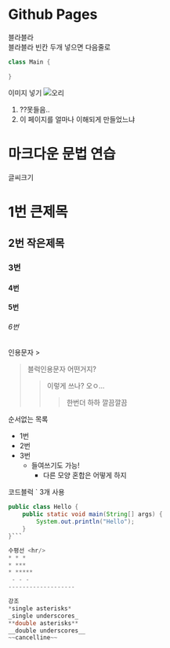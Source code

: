 # Github Pages

블라블라     
블라블라
빈칸 두개 넣으면 다음줄로

```java
class Main {
    
}
```

이미지 넣기
![오리](https://camo.githubusercontent.com/a123b2c6011765dd07b9b58e40599a0ba15336a9ddd082e85f704781c97baee2/687474703a2f2f6366696c65362e75662e746973746f72792e636f6d2f696d6167652f32343236453634363534334339423435333243374230)


1. ??못들음..
2. 이 페이지를 얼마나 이해되게 만들었느냐


# 마크다운 문법 연습

글씨크기
# 1번 큰제목
## 2번 작은제목
### 3번
#### 4번
#### 5번
###### 6번

인용문자 >
>블럭인용문자
>어떤거지?
>>이렇게 쓰나?
>>오ㅇ...
>>>한번더
>>하하
>깔끔깔끔

순서없는 목록
- 1번
- 2번
- 3번
	- 들여쓰기도 가능!
		+ 다른 모양 혼합은 어떻게 하지

코드블럭
` 3개 사용 
```java
public class Hello {
	public static void main(String[] args) {
		System.out.println("Hello");
	}
}```

수평선 <hr/>
* * *
* ***
* *****
 - - - 
-------------------

강조
*single asterisks*
_single underscores_
**double asterisks**
__double underscores__
~~cancelline~~

